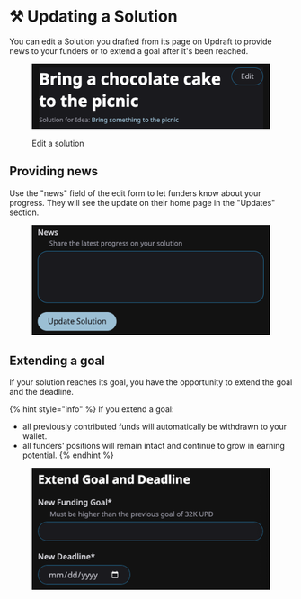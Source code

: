 # ⚒️ Updating a Solution

You can edit a Solution you drafted from its page on Updraft to provide news to your funders or to extend a goal after it's been reached.

<figure><img src=".gitbook/assets/edit-solution.png" alt=""><figcaption><p>Edit a solution</p></figcaption></figure>

## Providing news

Use the "news" field of the edit form to let funders know about your progress. They will see the update on their home page in the "Updates" section.

<figure><img src=".gitbook/assets/solution-news.png" alt=""><figcaption></figcaption></figure>

## Extending a goal

If your solution reaches its goal, you have the opportunity to extend the goal and the deadline.

{% hint style="info" %}
If you extend a goal:

* all previously contributed funds will automatically be withdrawn to your wallet.
* all funders' positions will remain intact and continue to grow in earning potential.
{% endhint %}

<figure><img src=".gitbook/assets/extend-goal.png" alt=""><figcaption></figcaption></figure>
